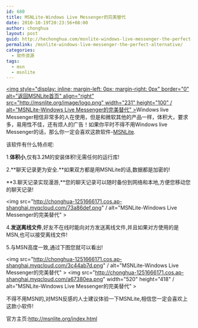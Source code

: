 ```yaml
---
id: 680
title: MSNLite-Windows Live Messenger的完美替代
date: 2010-10-19T20:23:56+08:00
author: chonghua
layout: post
guid: http://hechonghua.com/msnlite-windows-live-messenger-the-perfect-alternative/
permalink: /msnlite-windows-live-messenger-the-perfect-alternative/
categories:
  - 软件资源
tags:
  - msn
  - msnlite
---
```

[<img style="display: inline; margin-left: 0px; margin-right: 0px" border="0" alt="返回MSNLite首页" align="right" src="http://msnlite.org/image/logo.png" width="231" height="100" / alt="MSNLite-Windows Live Messenger的完美替代" >](http://msnlite.org/index.html)Windows live Messenger相信非常多的人在使用，但是和微软其他的产品一样，体积大，要求多，易用性不佳，还有烦人的广告！如果你平时不得不用Windows live Messenger的话，那么你一定会喜欢这款软件-<a href="http://msnlite.org/" target="_blank">MSNLite</a>.

<!--more-->

该软件有什么特点呢:

1.**体积小**,仅有3.2M的安装体积!无需任何的运行库!

2.**聊天记录更为安全.**如果双方都是用MSNLite的话,数据都是加密的!

**3.聊天记录实现漫游,**您的聊天记录可以随时备份到网络和本地,方便您移动您的聊天记录!

<img src="http://chonghua-1251666171.cos.ap-shanghai.myqcloud.com/73a86def.png" / alt="MSNLite-Windows Live Messenger的完美替代" > 

4.**发送离线文件**,好友不在线时能向对方发送离线文件,并且如果对方使用的是MSN,也可以接受离线文件!

5.与MSN高度一致,通过下图您就可以看出!

<img src="http://chonghua-1251666171.cos.ap-shanghai.myqcloud.com/3c44ab7d.png" / alt="MSNLite-Windows Live Messenger的完美替代" > <img src="http://chonghua-1251666171.cos.ap-shanghai.myqcloud.com/a67380ea.png" width="520" height="418" / alt="MSNLite-Windows Live Messenger的完美替代" > </p> 

不得不用MSN的,对MSN反感的人士建议体验一下MSNLite,相信您一定会喜欢上这款小软件!

官方主页:<a title="http://msnlite.org/index.html" href="http://msnlite.org/index.html" target="_blank">http://msnlite.org/index.html</a>